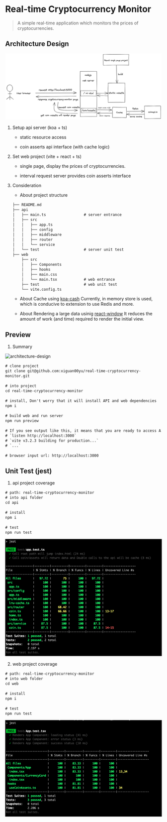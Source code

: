 # Real-time Cryptocurrency Monitor

> A simple real-time application which monitors the prices of cryptocurrencies.

## Architecture Design

![architecture-design](./assets/architecture-design.png)

1. Setup api server (koa + ts)

    - static resource access
    
    - coin asserts api interface (with cache logic)

2. Set web project (vite + react + ts)

    - single page, display the prices of cryptocurrencies.

    - interval request server provides coin asserts interface

3. Consideration

    - About project structure
    ```
    ├── README.md
    ├── api
    │   ├── main.ts                 # server entrance
    │   ├── src                     
    │   │   ├── app.ts
    │   │   ├── config
    │   │   ├── middleware         
    │   │   ├── router
    │   │   └── service
    │   └── test                    # server unit test
    ├── web
        ├── src
        │   ├── Components
        │   ├── hooks
        │   ├── main.css
        │   └── main.tsx            # web entrance
        ├── test                    # web unit test
        └── vite.config.ts
    ```
    
    - About Cache using [koa-cash](https://github.com/koajs/cash) Currently, in memory store is used, which is conducive to extension to use Redis and more.

    - About Rendering a large data usinig [react-window](https://github.com/bvaughn/react-window) It reduces the amount of work (and time) required to render the initial view.
## Preview

1. Summary

![architecture-design](./assets/preview.gif)

```
# clone project
git clone git@github.com:xiguan00yu/real-time-cryptocurrency-monitor.git

# into project 
cd real-time-cryptocurrency-monitor

# install, Don't worry that it will install API and web dependencies
npm i

# build web and run server
npm run preview

# If you see output like this, it means that you are ready to access A
# `listen http://localhost:3000`
# `vite v3.2.3 building for production...`
# `...`

# browser input url: http://localhost:3000
```


## Unit Test (jest)

1. api project coverage

```
# path: real-time-cryptocurrency-monitor
# into api folder
cd api

# install
npm i

# test
npm run test
```
![api-unit-test](./assets/api-unit-test.png)

2. web project coverage

```
# path: real-time-cryptocurrency-monitor
# into web folder
cd web

# install
npm i

# test
npm run test
```
![web-unit-test](./assets/web-unit-test.png)